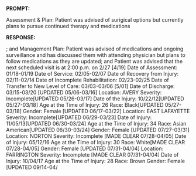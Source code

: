 **PROMPT:**

Assessment & Plan:  Patient was advised of surigical options but currently plans to pursue continued therapy and medications

**RESPONSE:**

 ; and   Management Plan:  Patient was advised of medications and ongoing surveillance and has discussed them with attending physician but plans to follow medications as they are updated; and Patient was advised that the next scheduled visit is at 2:00 p.m. on 2/27 [4/19]  Date of Assessment: 01/18-01/19  Date of Service: 02/05-02/07  Date of Recovery from Injury: 02/11-02/14  Date of Incomplete Rehabilitation: 02/23-02/25  Date of Transfer to New Level of Care: 03/03-03/06 [5/01]  Date of Discharge: 03/15-03/20   [UPDATED 05/06-03/16]  Location: AVERY  Severity: Incomplete[UPDATED 05/26-03/17]  Date of the Injury: 10/22/12[UPDATED 05/27-03/18]  Age at the Time of Injury: 26  Race: Black[UPDATED 05/27-03/18]  Gender: Female   [UPDATED 06/17-03/22]  Location: EAST LAFAYETTE  Severity: Incomplete[UPDATED 06/29-03/23]  Date of Injury: 11/05/13[UPDATED 06/30-03/24]  Age at the Time of Injury: 34  Race: Asian American[UPDATED 06/30-03/24]  Gender: Female   [UPDATED 07/27-03/31]  Location: NORTON  Severity: Incomplete [MADE CLEAR 07/28-04/05]  Date of Injury: 05/12/16  Age at the Time of Injury: 30  Race: White[MADE CLEAR 07/28-04/05]  Gender: Female   [UPDATED 07/31-04/04]  Location: FARRINGTON  Severity: Incomplete [MADE CLEAR 07/31-04/04]  Date of Injury: 10/04/17  Age at the Time of Injury: 28  Race: Brown  Gender: Female   [UPDATED 09/14-04/